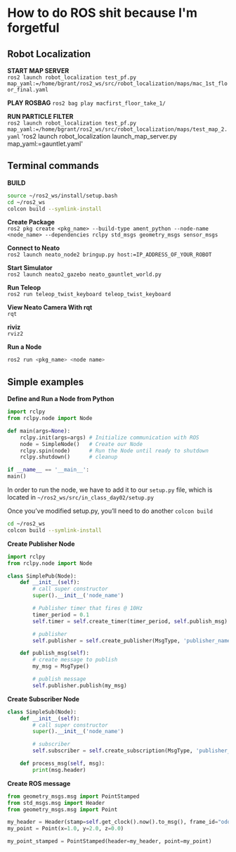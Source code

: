 # How to do ROS shit because I'm forgetful

## Robot Localization

**START MAP SERVER**  
`ros2 launch robot_localization test_pf.py map_yaml:=/home/bgrant/ros2_ws/src/robot_localization/maps/mac_1st_floor_final.yaml `

**PLAY ROSBAG**
`ros2 bag play macfirst_floor_take_1/`

**RUN PARTICLE FILTER**  
`ros2 launch robot_localization test_pf.py map_yaml:=/home/bgrant/ros2_ws/src/robot_localization/maps/test_map_2.yaml`
'ros2 launch robot_localization launch_map_server.py map_yaml:=gauntlet.yaml'
## Terminal commands

**BUILD**  
```bash
source ~/ros2_ws/install/setup.bash
cd ~/ros2_ws
colcon build --symlink-install
```

**Create Package**  
`ros2 pkg create <pkg_name> --build-type ament_python --node-name <node_name> --dependencies rclpy std_msgs geometry_msgs sensor_msgs`

**Connect to Neato**  
`ros2 launch neato_node2 bringup.py host:=IP_ADDRESS_OF_YOUR_ROBOT`

**Start Simulator**  
`ros2 launch neato2_gazebo neato_gauntlet_world.py`

**Run Teleop**  
`ros2 run teleop_twist_keyboard teleop_twist_keyboard`

**View Neato Camera With rqt**  
`rqt`

**riviz**  
`rviz2`

**Run a Node**  
```bash
ros2 run <pkg_name> <node name>
```

## Simple examples



**Define and Run a Node from Python**  
```python
import rclpy
from rclpy.node import Node

def main(args=None):
    rclpy.init(args=args) # Initialize communication with ROS
    node = SimpleNode()   # Create our Node
    rclpy.spin(node)      # Run the Node until ready to shutdown
    rclpy.shutdown()      # cleanup

if __name__ == '__main__':
main()
```
In order to run the node, we have to add it to our `setup.py` file, which is located in `~/ros2_ws/src/in_class_day02/setup.py`

Once you’ve modified setup.py, you’ll need to do another `colcon build`
```bash
cd ~/ros2_ws
colcon build --symlink-install
```

**Create Publisher Node**  
```python
import rclpy
from rclpy.node import Node

class SimplePub(Node):
    def __init__(self):
        # call super constructor
        super().__init__('node_name')

        # Publisher timer that fires @ 10Hz
        timer_period = 0.1
        self.timer = self.create_timer(timer_period, self.publish_msg)

        # publisher
        self.publisher = self.create_publisher(MsgType, 'publisher_name', 10) # 10 = queue size

    def publish_msg(self):
        # create message to publish
        my_msg = MsgType()

        # publish message
        self.publisher.publish(my_msg)
```

**Create Subscriber Node**  
```python
class SimpleSub(Node):
    def __init__(self):
        # call super constructor
        super().__init__('node_name')

        # subscriber
        self.subscriber = self.create_subscription(MsgType, 'publisher_name', self.process_msg, 10) # 10 = queue size

    def process_msg(self, msg):
        print(msg.header)
```

**Create ROS message**  
```python
from geometry_msgs.msg import PointStamped
from std_msgs.msg import Header
from geometry_msgs.msg import Point

my_header = Header(stamp=self.get_clock().now().to_msg(), frame_id="odom")
my_point = Point(x=1.0, y=2.0, z=0.0)

my_point_stamped = PointStamped(header=my_header, point=my_point)
```

